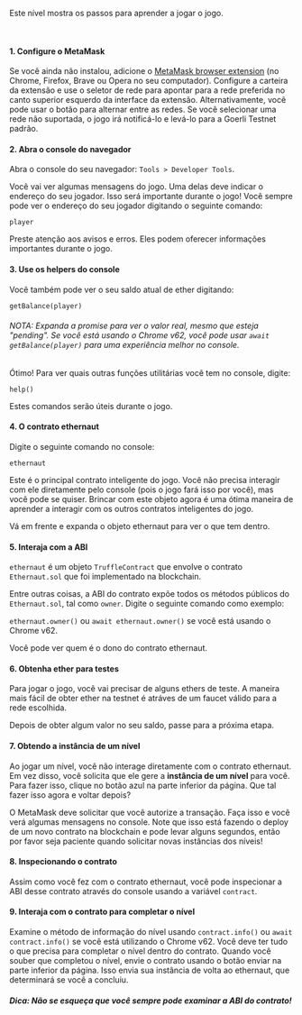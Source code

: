 Este nível mostra os passos para aprender a jogar o jogo.

&nbsp;
#### 1. Configure o MetaMask
Se você ainda não instalou, adicione o [MetaMask browser extension](https://metamask.io/) (no Chrome, Firefox, Brave ou Opera no seu computador).
Configure a carteira da extensão e use o seletor de rede para apontar para a rede preferida no canto superior esquerdo da interface da extensão. Alternativamente, você pode usar o botão para alternar entre as redes. Se você selecionar uma rede não suportada, o jogo irá notificá-lo e levá-lo para a Goerli Testnet padrão.

#### 2. Abra o console do navegador
Abra o console do seu navegador: `Tools > Developer Tools`.

Você vai ver algumas mensagens do jogo. Uma delas deve indicar o endereço do seu jogador. Isso será importante durante o jogo! Você sempre pode ver o endereço do seu jogador digitando o seguinte comando:

`player`

Preste atenção aos avisos e erros. Eles podem oferecer informações importantes durante o jogo.

#### 3. Use os helpers do console

Você também pode ver o seu saldo atual de ether digitando:

`getBalance(player)`

###### NOTA: Expanda a promise para ver o valor real, mesmo que esteja "pending". Se você está usando o Chrome v62, você pode usar `await getBalance(player)` para uma experiência melhor no console.

Ótimo! Para ver quais outras funções utilitárias você tem no console, digite:

`help()`

Estes comandos serão úteis durante o jogo.

#### 4. O contrato ethernaut
Digite o seguinte comando no console:

`ethernaut`

Este é o principal contrato inteligente do jogo. Você não precisa interagir com ele diretamente pelo console (pois o jogo fará isso por você), mas você pode se quiser. Brincar com este objeto agora é uma ótima maneira de aprender a interagir com os outros contratos inteligentes do jogo.

Vá em frente e expanda o objeto ethernaut para ver o que tem dentro.

#### 5. Interaja com a ABI
`ethernaut` é um objeto `TruffleContract` que envolve o contrato `Ethernaut.sol` que foi implementado na blockchain.

Entre outras coisas, a ABI do contrato expõe todos os métodos públicos do `Ethernaut.sol`, tal como `owner`. Digite o seguinte comando como exemplo:

`ethernaut.owner()` ou `await ethernaut.owner()` se você está usando o Chrome v62.

Você pode ver quem é o dono do contrato ethernaut.

#### 6. Obtenha ether para testes
Para jogar o jogo, você vai precisar de alguns ethers de teste. A maneira mais fácil de obter ether na testnet é atráves de um faucet válido para a rede escolhida.

Depois de obter algum valor no seu saldo, passe para a próxima etapa.

#### 7. Obtendo a instância de um nível
Ao jogar um nível, você não interage diretamente com o contrato ethernaut. Em vez disso, você solicita que ele gere a **instância de um nível** para você. Para fazer isso, clique no botão azul na parte inferior da página. Que tal fazer isso agora e voltar depois?

O MetaMask deve solicitar que você autorize a transação. Faça isso e você verá algumas mensagens no console. Note que isso está fazendo o deploy de um novo contrato na blockchain e pode levar alguns segundos, então por favor seja paciente quando solicitar novas instâncias dos níveis!

#### 8. Inspecionando o contrato
Assim como você fez com o contrato ethernaut, você pode inspecionar a ABI desse contrato através do console usando a variável `contract`.

#### 9. Interaja com o contrato para completar o nível
Examine o método de informação do nível usando `contract.info()` ou `await contract.info()` se você está utilizando o Chrome v62.
Você deve ter tudo o que precisa para completar o nível dentro do contrato.
Quando você souber que completou o nível, envie o contrato usando o botão enviar na parte inferior da página.
Isso envia sua instância de volta ao ethernaut, que determinará se você a concluiu.


##### Dica: Não se esqueça que você sempre pode examinar a ABI do contrato!
